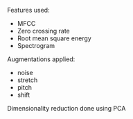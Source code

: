 Features used:
- MFCC
- Zero crossing rate
- Root mean square energy
- Spectrogram

Augmentations applied:
- noise
- stretch
- pitch
- shift

Dimensionality reduction done using PCA
